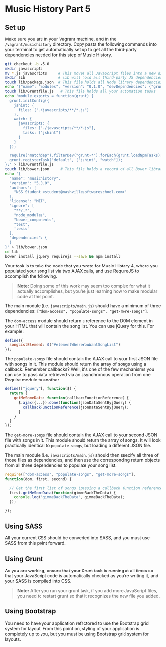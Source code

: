 # Music History Part 5

## Set up

Make sure you are in your Vagrant machine, and in the `/vagrant/musichistory` directory. Copy pasta the following commands into your terminal to get automatically set up to get all the third-party dependencies needed for this step of Music History. 

```bash
git checkout -b v5.0
mkdir javascripts
mv *.js javascripts     # This moves all JavaScript files into a new directory
mkdir lib               # lib will hold all third-party JS dependencies
touch lib/package.json  # This file holds all Node library dependencies
echo '{"name": "modules", "version": "0.1.0", "devDependencies": {"grunt": "~0.4.5", "grunt-contrib-jshint": "^0.11.2", "grunt-contrib-nodeunit": "~0.4.1", "grunt-contrib-uglify": "~0.5.0", "grunt-contrib-watch": "^0.6.1", "matchdep": "^0.3.0"} }' > lib/package.json
touch lib/Gruntfile.js   # This file holds all your automation tasks
echo 'module.exports = function(grunt) {
  grunt.initConfig({
    jshint: {
      files: ["./javascripts/**/*.js"]
    },
    watch: {
      javascripts: {
        files: ["./javascripts/**/*.js"],
        tasks: ["jshint"]
      }
    }
  });

  require("matchdep").filterDev("grunt-*").forEach(grunt.loadNpmTasks);
  grunt.registerTask("default", ["jshint", "watch"]);
};' > lib/Gruntfile.js
touch lib/bower.json     # This file holds a record of all Bower libraries you use
echo '{
  "name": "musichistory",
  "version": "5.0.0",
  "authors": [
    "NSS Student <student@nashvillesoftwareschool.com>"
  ],
  "license": "MIT",
  "ignore": [
    "**/.*",
    "node_modules",
    "bower_components",
    "test",
    "tests"
  ],
  "dependencies": {
  }
}' > lib/bower.json
cd lib
bower install jquery requirejs --save && npm install

```

Your task is to take the code that you wrote for Music History 4, where you populated your song list via two AJAX calls, and use RequireJS to accomplish the following.

> **Note:** Doing some of this work may seem too complex for what it actually accomplishes, but you're just learning how to make modular code at this point.

The main module (i.e. `javascripts/main.js`) should have a minimum of three dependencies: `["dom-access", "populate-songs", "get-more-songs"]`.

The `dom-access` module should return a reference to the DOM element in your HTML that will contain the song list. You can use jQuery for this. For example:

```js
define({
  songListElement: $("#elementWhereYouWantSongList")
});
```

The `populate-songs` file should contain the AJAX call to your first JSON file with songs in it. This module should return the array of songs using a callback. Remember callbacks?  Well, it's one of the few mechanisms you can use to pass data retrieved via an asynchronous operation from one Require module to another.

```js
define(["jquery"], function($) {
  return {
    getMeSomeData: function(callbackFunctionReference) {
      $.ajax({...}).done(function(jsonDataSentByjQuery) {
        callbackFunctionReference(jsonDataSentByjQuery);
      }
    }
  }
});
```
The `get-more-songs` file should contain the AJAX call to your second JSON file with songs in it. This module should return the array of songs. It will look practically identical to `populate-songs`, but loading a different JSON file.

The main module (i.e. `javascripts/main.js`) should then specify all three of those files as dependencies, and then use the corresponding return objects from all three dependencies to populate your song list.

```js
require(["dom-access", "populate-songs", "get-more-songs"], 
function(dom, first, second) {

  // Get the first list of songs (passing a callback function reference)
  first.getMeSomeData(function(gimmeBackTheData) {
    console.log("gimmeBackTheData", gimmeBackTheData);
  });

}); 
```

## Using SASS

All your current CSS should be converted into SASS, and you must use SASS from this point forward.

## Using Grunt

As you are working, ensure that your Grunt task is running at all times so that your JavaScript code is automatically checked as you're writing it, and your SASS is compiled into CSS.

> **Note:** After you run your grunt task, if you add more JavaScript files, you need to restart grunt so that it recognizes the new file you added.

## Using Bootstrap

You need to have your application refactored to use the Bootstrap grid system for layout. From this point on, styling of your application is completely up to you, but you must be using Bootstrap grid system for layouts.
